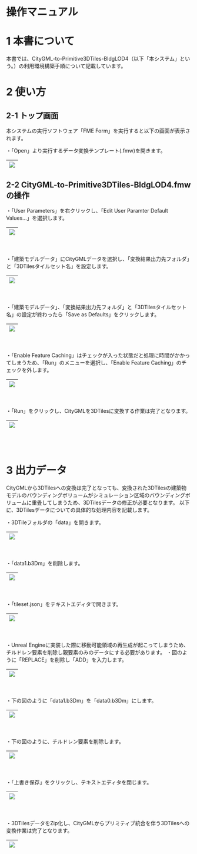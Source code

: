 # 操作マニュアル

# 1 本書について

本書では、CityGML-to-Primitive3DTiles-BldgLOD4（以下「本システム」という。）の利用環境構築手順について記載しています。

# 2 使い方

## 2-1 トップ画面

本システムの実行ソフトウェア「FME Form」を実行すると以下の画面が表示されます。

・「Open」より実行するデータ変換テンプレート(.fmw)を開きます。

|![](../resources/userMan/tutorial_001.png)|
|:-:|

## 2-2 CityGML-to-Primitive3DTiles-BldgLOD4.fmwの操作

・「User Parameters」を右クリックし、「Edit User Paramter Default Values…」を選択します。

|![](../resources/userMan/tutorial_002.png)|
|:-:|

<br>
<br>
・「建築モデルデータ」にCityGMLデータを選択し、「変換結果出力先フォルダ」と「3DTilesタイルセット名」を設定します。

|![](../resources/userMan/tutorial_003.png)|
|:-:|

<br>
<br>
・「建築モデルデータ」、「変換結果出力先フォルダ」と「3DTilesタイルセット名」の設定が終わったら「Save as Defaults」をクリックします。

|![](../resources/userMan/tutorial_004.png)|
|:-:|

<br>
<br>
・「Enable Feature Caching」はチェックが入った状態だと処理に時間がかかってしまうため、「Run」のメニューを選択し、「Enable Feature Caching」のチェックを外します。

|![](../resources/userMan/tutorial_005.png)|
|:-:|

<br>
<br>
・「Run」をクリックし、CityGMLを3DTilesに変換する作業は完了となります。

|![](../resources/userMan/tutorial_006.png)|
|:-:|

<br>
<br>

# 3 出力データ
CityGMLから3DTilesへの変換は完了となっても、変換された3DTilesの建築物モデルのバウンディングボリュームがシミュレーション区域のバウンディングボリュームに重畳してしまうため、3DTilesデータの修正が必要となります。
以下に、3DTilesデータについての具体的な処理内容を記載します。

・3DTileフォルダの「data」を開きます。

|![](../resources/userMan/tutorial_007.png)|
|:-:|

<br>
<br>
・「data1.b3Dm」を削除します。

|![](../resources/userMan/tutorial_008.png)|
|:-:|

<br>
<br>
・「tileset.json」をテキストエディタで開きます。

|![](../resources/userMan/tutorial_009.png)|
|:-:|

<br>
<br>
・Unreal Engineに実装した際に移動可能領域の再生成が起こってしまうため、チルドレン要素を削除し親要素のみのデータにする必要があります。
・図のように「REPLACE」を削除し「ADD」を入力します。

|![](../resources/userMan/tutorial_010.png)|
|:-:|

<br>
<br>
・下の図のように「data1.b3Dm」を「data0.b3Dm」にします。

|![](../resources/userMan/tutorial_011.png)|
|:-:|

<br>
<br>
・下の図のように、チルドレン要素を削除します。

|![](../resources/userMan/tutorial_012.png)|
|:-:|

<br>
<br>
・「上書き保存」をクリックし、テキストエディタを閉じます。

|![](../resources/userMan/tutorial_013.png)|
|:-:|

<br>
<br>
・3DTilesデータをZip化し、CityGMLからプリミティブ統合を伴う3DTilesへの変換作業は完了となります。

|![](../resources/userMan/tutorial_014.png)|
|:-:|

<br>
<br>
